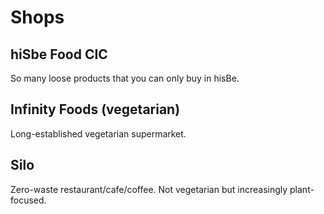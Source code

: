 # Shops

## hiSbe Food CIC
So many loose products that you can only buy in hisBe.

## Infinity Foods (vegetarian)
Long-established vegetarian supermarket.

## Silo
Zero-waste restaurant/cafe/coffee. Not vegetarian but increasingly
plant-focused.
